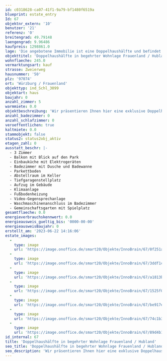 ```yaml
---
id: c0318628-ca07-41f1-9a79-bf1480f6519a
blueprint: estate_entry
Id: 67
objektnr_extern: '10'
benutzer: '21'
referenz: '0'
breitengrad: 49.79148
laengengrad: 9.96486
kaufpreis: 1298861.0
lage: 'Die angebotene Immobilie ist eine Doppelhaushälfte und befindet sich in einer ruhigen Wohngegend im Stadtteil Frauenland in Würzburg. Die Adresse lautet Zweierweg 50, 97074 Würzburg, Deutschland. Die Lage zeichnet sich durch eine gute Infrastruktur aus. Einkaufsmöglichkeiten, Schulen, Kindergärten und öffentliche Verkehrsmittel sind in unmittelbarer Nähe vorhanden. Auch das Stadtzentrum ist schnell und bequem zu erreichen. Die Umgebung ist von Grünflächen geprägt und bietet zahlreiche Freizeitmöglichkeiten. Die Doppelhaushälfte selbst verfügt über einen gepflegten Garten und bietet ausreichend Platz für eine Familie.'
objekttitel: 'Doppelhaushälfte in begehrter Wohnlage Frauenland / Hubland'
wohnflaeche: 245.0
vermarktungsart: kauf
strasse: Zweierweg
hausnummer: '50'
plz: '97074'
ort: 'Würzburg / Frauenland'
objekttyp: ind_Schl_3099
objektart: haus
baujahr: 0
anzahl_zimmer: 5
warmmiete: 0.0
objektbeschreibung: 'Wir präsentieren Ihnen hier eine exklusive Doppelhaushälfte zum Kauf in Würzburg, genauer gesagt im begehrten Stadtteil Frauenland. Das Haus bietet eine Wohnfläche von ca. 245 m² sowie eine Nutzfläche von ca. 438 m² und verfügt über insgesamt 5 Zimmer. Die Immobilie besticht durch ihre hochwertige Ausstattung und ihr modernes Design. Hier erwartet Sie ein großzügiger Wohnbereich, der viel Platz für individuelle Gestaltungsmöglichkeiten bietet. Die Immobilie lässt keine Wünsche offen und bietet Ihnen eine perfekte Wohnatmosphäre. Kontaktieren Sie uns gerne für weitere Informationen oder eine Besichtigung vor Ort.'
anzahl_badezimmer: 0
anzahl_schlafzimmer: 0
veroeffentlichen: true
kaltmiete: 0.0
stammobjekt: false
status2: status2obj_aktiv
etagen_zahl: 0
ausstatt_beschr: |-
  - 3 Zimmer
  - Balkon mit Blick auf den Park
  - Einbauküche mit Elektrogeräten
  - Badezimmer mit Dusche und Badewanne
  - Parkettboden
  - Abstellraum im Keller
  - Tiefgaragenstellplatz
  - Aufzug im Gebäude
  - Klimaanlage
  - Fußbodenheizung
  - Video-Gegensprechanlage
  - Waschmaschinenanschluss im Badezimmer
  - Gemeinschaftsgarten mit Spielplatz
gesamtflaeche: 0.0
energieverbrauchskennwert: 0.0
energieausweis_gueltig_bis: '0000-00-00'
energieausweisBaujahr: 0
erstellt_am: '2023-06-22 14:16:06'
estate_images:
  -
    type: image
    url: 'https://image.onoffice.de/smart20/Objekte/InnoBrain/67/0f251ab1-5f05-4a31-ab6c-b9e86ac00075.jpg'
  -
    type: image
    url: 'https://image.onoffice.de/smart20/Objekte/InnoBrain/67/3ddf1cfb-4b81-4c98-8757-914478b08689.jpg'
  -
    type: image
    url: 'https://image.onoffice.de/smart20/Objekte/InnoBrain/67/a1813b09-eebf-4217-a1c7-cde2d6d76c2b.jpg'
  -
    type: image
    url: 'https://image.onoffice.de/smart20/Objekte/InnoBrain/67/1525f08f-6e0e-4044-9dd8-16fca6f7af74.jpg'
  -
    type: image
    url: 'https://image.onoffice.de/smart20/Objekte/InnoBrain/67/be917ef6-7f10-4ed4-983b-fca6555a183e.jpg'
  -
    type: image
    url: 'https://image.onoffice.de/smart20/Objekte/InnoBrain/67/74c1b302-484b-4af5-8738-7769d21118ed.jpg'
  -
    type: image
    url: 'https://image.onoffice.de/smart20/Objekte/InnoBrain/67/89d4b1f2-d65f-43fe-bd44-b043657c408e.jpg'
id_internal: 67
title: 'Doppelhaushälfte in begehrter Wohnlage Frauenland / Hubland'
seo_title: 'Doppelhaushälfte in begehrter Wohnlage Frauenland / Hubland'
seo_description: 'Wir präsentieren Ihnen hier eine exklusive Doppelhaushälfte zum Kauf in Würzburg, genauer gesagt im begehrten Stadtteil Frauenland. Das Haus bietet eine Wohn'
---
```

